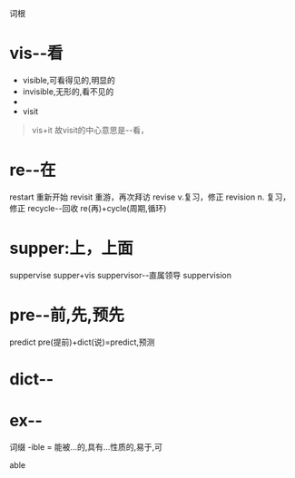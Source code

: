 词根


# vis--看
- visible,可看得见的,明显的
- invisible,无形的,看不见的
- 
- visit
> vis+it
故visit的中心意思是--看，



# re--在
restart 重新开始
revisit 重游，再次拜访
revise v.复习，修正
revision n. 复习，修正
recycle--回收
re(再)+cycle(周期,循环)


# supper:上，上面
suppervise
supper+vis
suppervisor--直属领导
suppervision



# pre--前,先,预先




predict
pre(提前)+dict(说)=predict,预测

# dict--

# ex--









词缀
-ible = 能被…的,具有…性质的,易于,可

able